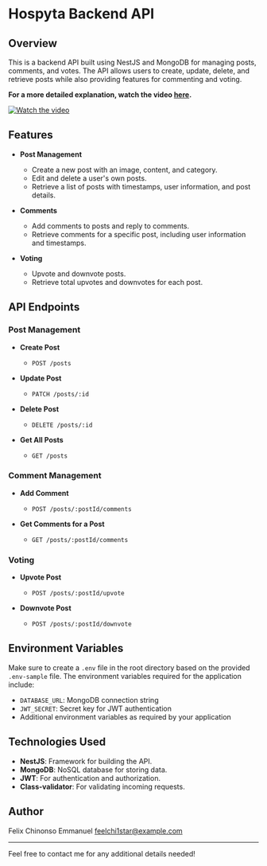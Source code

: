 # Hospyta Backend API

## Overview

This is a backend API built using NestJS and MongoDB for managing posts, comments, and votes. The API allows users to create, update, delete, and retrieve posts while also providing features for commenting and voting.

**For a more detailed explanation, watch the video [here](https://www.youtube.com/watch?v=3Peh5Lla9_4).**

[![Watch the video](https://img.youtube.com/vi/3Peh5Lla9_4/0.jpg)](https://www.youtube.com/watch?v=3Peh5Lla9_4)

## Features

- **Post Management**

  - Create a new post with an image, content, and category.
  - Edit and delete a user's own posts.
  - Retrieve a list of posts with timestamps, user information, and post details.

- **Comments**

  - Add comments to posts and reply to comments.
  - Retrieve comments for a specific post, including user information and timestamps.

- **Voting**
  - Upvote and downvote posts.
  - Retrieve total upvotes and downvotes for each post.

## API Endpoints

### Post Management

- **Create Post**

  - `POST /posts`

- **Update Post**

  - `PATCH /posts/:id`

- **Delete Post**

  - `DELETE /posts/:id`

- **Get All Posts**
  - `GET /posts`

### Comment Management

- **Add Comment**

  - `POST /posts/:postId/comments`

- **Get Comments for a Post**
  - `GET /posts/:postId/comments`

### Voting

- **Upvote Post**

  - `POST /posts/:postId/upvote`

- **Downvote Post**
  - `POST /posts/:postId/downvote`

## Environment Variables

Make sure to create a `.env` file in the root directory based on the provided `.env-sample` file. The environment variables required for the application include:

- `DATABASE_URL`: MongoDB connection string
- `JWT_SECRET`: Secret key for JWT authentication
- Additional environment variables as required by your application

## Technologies Used

- **NestJS**: Framework for building the API.
- **MongoDB**: NoSQL database for storing data.
- **JWT**: For authentication and authorization.
- **Class-validator**: For validating incoming requests.

## Author

Felix Chinonso Emmanuel
[feelchi1star@example.com](mailto:feelchi1star@example.com)

---

Feel free to contact me for any additional details needed!
